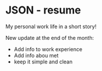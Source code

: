 JSON - resume
======

My personal work life in a short story!

New update at the end of the month:
  - Add info to work experience
  - Add info abou met
  - keep it simple and clean
